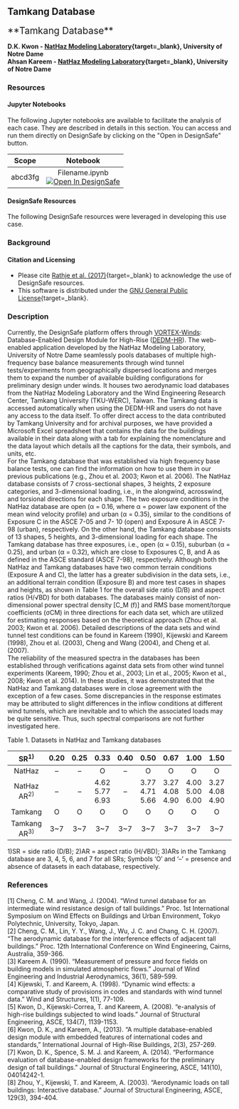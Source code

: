 ## Tamkang Database

<span style="font-size:1.5em;">
**Tamkang Database**  
</span>

**D.K. Kwon - [NatHaz Modeling Laboratory](https://nathaz.nd.edu/){target=_blank}, University of Notre Dame**<br>
**Ahsan Kareem - [NatHaz Modeling Laboratory](https://nathaz.nd.edu/){target=_blank}, University of Notre Dame**

### Resources
 
#### Jupyter Notebooks
The following Jupyter notebooks are available to facilitate the analysis of each case. They are described in details in this section. You can access and run them directly on DesignSafe by clicking on the "Open in DesignSafe" button.

| Scope | Notebook |
| :-------: | :---------:  |
| abcd3fg | Filename.ipynb <br> [![Open In DesignSafe](https://raw.githubusercontent.com/geoelements/LearnMPM/main/DesignSafe-Badge.svg)](https://jupyter.designsafe-ci.org/hub/user-redirect/lab/tree/CommunityData/Use%20Case%20Products/OpenFOAM/PyFoam_Jupyter/Jupyter_PyFoam.ipynb) |

#### DesignSafe Resources

The following DesignSafe resources were leveraged in developing this use case.

### Background
#### Citation and Licensing

* Please cite [Rathje et al. (2017)](https://doi.org/10.1061/(ASCE)NH.1527-6996.0000246){target=_blank} to acknowledge the use of DesignSafe resources.
* This software is distributed under the [GNU General Public License](https://www.gnu.org/licenses/gpl-3.0.html){target=_blank}.


### Description

Currently, the DesignSafe platform offers through [VORTEX-Winds](http://www.vortex-winds.org/): Database-Enabled Design Module for High-Rise ([DEDM-HR](http://evovw.ce.nd.edu/dadm/VW_design6_noauth1.html)). The web-enabled application developed by the NatHaz Modeling Laboratory, University of Notre Dame seamlessly pools databases of multiple high-frequency base balance measurements through wind tunnel tests/experiments from geographically dispersed locations and merges them to expand the number of available building configurations for preliminary design under winds. It houses two aerodynamic load databases from the NatHaz Modeling Laboratory and the Wind Engineering Research Center, Tamkang University (TKU-WERC), Taiwan. The Tamkang data is accessed automatically when using the DEDM-HR and users do not have any access to the data itself. To offer direct access to the data contributed by Tamkang University and for archival purposes, we have provided a Microsoft Excel spreadsheet that contains the data for the buildings available in their data along with a tab for explaining the nomenclature and the data layout which details all the captions for the data, their symbols, and units, etc. <br>
For the Tamkang database that was established via high frequency base balance tests, one can find the information on how to use them in our previous publications (e.g., Zhou et al. 2003; Kwon et al. 2006). The NatHaz database consists of 7 cross-sectional shapes, 3 heights, 2 exposure categories, and 3-dimensional loading, i.e., in the alongwind, acrosswind, and torsional directions for each shape. The two exposure conditions in the NatHaz database are open (α = 0.16, where α = power law exponent of the mean wind velocity profile) and urban (α = 0.35), similar to the conditions of Exposure C in the ASCE 7-05 and 7- 10 (open) and Exposure A in ASCE 7-98 (urban), respectively. On the other hand, the Tamkang database consists of 13 shapes, 5 heights, and 3-dimensional loading for each shape. The Tamkang database has three exposures, i.e., open (α = 0.15), suburban (α = 0.25), and urban (α = 0.32), which are close to Exposures C, B, and A as defined in the ASCE standard (ASCE 7-98), respectively. Although both the NatHaz and Tamkang databases have two common terrain conditions (Exposure A and C), the latter has a greater subdivision in the data sets, i.e., an additional terrain condition (Exposure B) and more test cases in shapes and heights, as shown in Table 1 for the overall side ratio (D/B) and aspect ratios (H/√BD) for both databases. The databases mainly consist of non-dimensional power spectral density [C_M (f)] and RMS base moment/torque coefficients (σCM) in three directions for each data set, which are utilized for estimating responses based on the theoretical approach (Zhou et al. 2003; Kwon et al. 2006). Detailed descriptions of the data sets and wind tunnel test conditions can be found in Kareem (1990), Kijewski and Kareem (1998), Zhou et al. (2003), Cheng and Wang (2004), and Cheng et al. (2007).<br>
The reliability of the measured spectra in the databases has been established through verifications against data sets from other wind tunnel experiments (Kareem, 1990; Zhou et al., 2003; Lin et al., 2005; Kwon et al., 2008; Kwon et al. 2014). In these studies, it was demonstrated that the NatHaz and Tamkang databases were in close agreement with the exception of a few cases. Some discrepancies in the response estimates may be attributed to slight differences in the inflow conditions at different wind tunnels, which are inevitable and to which the associated loads may be quite sensitive. Thus, such spectral comparisons are not further investigated here.

Table 1. Datasets in NatHaz and Tamkang databases

| SR<sup>1)</sup> | 0.20 | 0.25 | 0.33 | 0.40 | 0.50 | 0.67 | 1.00 | 1.50 | 2.00 | 2.50 | 3.00 | 4.00 | 5.00 |
|:---:|:---:|:---:|:---:|:---:|:---:|:---:|:---:|:---:|:---:|:---:|:---:|:---:|:---:|
| NatHaz | – | – | O | – | O | O | O | O | O | – | O | – | – |
| NatHaz AR<sup>2)</sup> | – | – | 4.62 5.77 6.93 | – | 3.77 4.71 5.66 | 3.27 4.08 4.90 | 4.00 5.00 6.00 | 3.27 4.08 4.90 | 3.77 4.71 5.66 | – | 4.62 5.77 6.93 | – | – |
| Tamkang | O | O | O | O | O | O | O | O | O | O | O | O | O |
| Tamkang AR<sup>3)</sup> | 3~7 | 3~7 | 3~7 | 3~7 | 3~7 | 3~7 | 3~7 | 3~7 | 3~7 | 3~7 | 3~7 | 3~7 | 3~7 |

1)SR = side ratio (D/B); 2)AR = aspect ratio (H/√BD); 3)ARs in the Tamkang database are 3, 4, 5, 6, and 7 for all SRs; Symbols ‘O’ and ‘–’ = presence and absence of datasets in each database, respectively.





### References
[1] Cheng, C. M. and Wang, J. (2004). “Wind tunnel database for an intermediate wind resistance design of tall buildings.” Proc. 1st International Symposium on Wind Effects on Buildings and Urban Environment, Tokyo Polytechnic, University, Tokyo, Japan.<br>
[2] Cheng, C. M., Lin, Y. Y., Wang, J., Wu, J. C. and Chang, C. H. (2007). “The aerodynamic database for the interference effects of adjacent tall buildings.” Proc. 12th International Conference on Wind Engineering, Cairns, Australia, 359-366.<br>
[3] Kareem A. (1990). “Measurement of pressure and force fields on building models in simulated atmospheric flows.” Journal of Wind Engineering and Industrial Aerodynamics, 36(1), 589-599.<br>
[4] Kijewski, T. and Kareem, A. (1998). “Dynamic wind effects: a comparative study of provisions in codes and standards with wind tunnel data.” Wind and Structures, 1(1), 77-109.<br>
[5] Kwon, D., Kijewski-Correa, T. and Kareem, A. (2008). “e-analysis of high-rise buildings subjected to wind loads.” Journal of Structural Engineering, ASCE, 134(7), 1139-1153.<br>
[6] Kwon, D. K., and Kareem, A., (2013). “A multiple database-enabled design module with embedded features of international codes and standards,” International Journal of High-Rise Buildings, 2(3), 257-269.<br>
[7] Kwon, D. K., Spence, S. M. J. and Kareem, A. (2014). “Performance evaluation of database-enabled design frameworks for the preliminary design of tall buildings." Journal of Structural Engineering, ASCE, 141(10), 04014242-1.<br>
[8] Zhou, Y., Kijewski, T. and Kareem, A. (2003). “Aerodynamic loads on tall buildings: Interactive database.” Journal of Structural Engineering, ASCE, 129(3), 394-404.<br>
